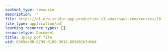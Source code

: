 ```yaml
---
content_type: resource
description: ''
file: https://ol-ocw-studio-app-production.s3.amazonaws.com/courses/18-06sc-linear-algebra-fall-2011/6909acdb679901099918889d01b7d66d_lGGDIGizcQ0.pdf
file_type: application/pdf
learning_resource_types: []
resourcetype: Document
title: 3play pdf file
uid: 6909acdb-6799-0109-9918-889d01b7d66d
---
```

